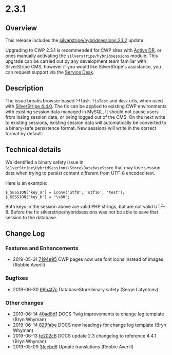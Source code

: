 # 2.3.1

## Overview

This release includes the [silverstripe/hybridsessions:2.1.2](https://github.com/silverstripe/silverstripe-hybridsessions/releases/tag/2.1.2) update.

Upgrading to CWP 2.3.1 is recommended for CWP sites with [Active DR](https://www.cwp.govt.nz/developer-docs/en/2/how_tos/preparing_your_site_for_active_dr), or ones manually activating the `silverstripe/hybridsessions` module. This upgrade can be carried out by any development team familiar with SilverStripe CMS, however if you would like SilverStripe's assistance, you can request support via the [Service Desk](https://www.cwp.govt.nz/service-desk/new-request/).

## Description

The issue breaks browser based `?flush`, `?isTest` and `dev/` urls, when used with [SilverStripe 4.4.0](https://docs.silverstripe.org/en/4/changelogs/4.4.0/).
The fix can be applied to existing CWP environments with existing session data managed in MySQL. It should not cause users from losing session data, or being logged out of the CMS. On the next write to existing sessions, existing session data will automatically be converted to a binary-safe persistence format. New sessions will write in the correct format by default.

## Technical details

We identified a binary safety issue in `SilverStripe\HybridSessions\Store\DatabaseStore` that may lose session data when trying to
persist content different from UTF-8 encoded text.

Here is an example:

```
$_SESSION['key_a'] = iconv('utf8', 'utf16', 'test');
$_SESSION['key_b'] = "\x80";
```

Both keys in the session above are valid PHP strings, but are not valid UTF-8. Before the fix silverstripe/hybridsessions was not be able to save
that session to the database.

<!--- Changes below this line will be automatically regenerated -->

## Change Log

### Features and Enhancements

 * 2019-05-31 [7194e95](https://github.com/silverstripe/cwp/commit/7194e9501ddf2c32913537d44e989f3ccda1c110) CWP pages now use font icons instead of images (Robbie Averill)

### Bugfixes

 * 2019-06-30 [99b4f7c](https://github.com/silverstripe/silverstripe-hybridsessions/commit/99b4f7c16886803c0af5e0b5862d85ad6dac95f7) DatabaseStore binary safety (Serge Latyntcev)

### Other changes

 * 2019-06-14 [40ad8d1](https://github.com/silverstripe/cwp-recipe-kitchen-sink/commit/40ad8d1dacb3b2444313b6119cbf1923c2845cc6) DOCS Twig improvements to change log template (Bryn Whyman)
 * 2019-06-14 [829fabe](https://github.com/silverstripe/cwp-recipe-kitchen-sink/commit/829fabedc74b5a8de18471f31bc4f0444fd75f9d) DOCS new headings for change log template (Bryn Whyman)
 * 2019-06-13 [fe202c6](https://github.com/silverstripe/cwp/commit/fe202c65d973b9fcd092156cd7a10bbf53c02f6c) DOCS update 2.3 changelog to reference 4.4.1 (Bryn Whyman)
 * 2019-05-09 [3fcebd6](https://github.com/silverstripe/silverstripe-hybridsessions/commit/3fcebd6399d18397a59a137856d63cef9170cda7) Update translations (Robbie Averill)
<!--- Changes above this line will be automatically regenerated -->
